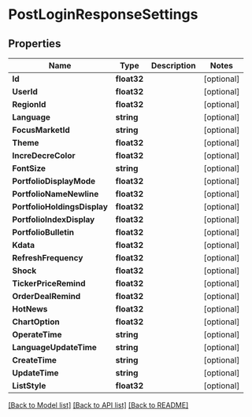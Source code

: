 # PostLoginResponseSettings

## Properties

Name | Type | Description | Notes
------------ | ------------- | ------------- | -------------
**Id** | **float32** |  | [optional] 
**UserId** | **float32** |  | [optional] 
**RegionId** | **float32** |  | [optional] 
**Language** | **string** |  | [optional] 
**FocusMarketId** | **string** |  | [optional] 
**Theme** | **float32** |  | [optional] 
**IncreDecreColor** | **float32** |  | [optional] 
**FontSize** | **string** |  | [optional] 
**PortfolioDisplayMode** | **float32** |  | [optional] 
**PortfolioNameNewline** | **float32** |  | [optional] 
**PortfolioHoldingsDisplay** | **float32** |  | [optional] 
**PortfolioIndexDisplay** | **float32** |  | [optional] 
**PortfolioBulletin** | **float32** |  | [optional] 
**Kdata** | **float32** |  | [optional] 
**RefreshFrequency** | **float32** |  | [optional] 
**Shock** | **float32** |  | [optional] 
**TickerPriceRemind** | **float32** |  | [optional] 
**OrderDealRemind** | **float32** |  | [optional] 
**HotNews** | **float32** |  | [optional] 
**ChartOption** | **float32** |  | [optional] 
**OperateTime** | **string** |  | [optional] 
**LanguageUpdateTime** | **string** |  | [optional] 
**CreateTime** | **string** |  | [optional] 
**UpdateTime** | **string** |  | [optional] 
**ListStyle** | **float32** |  | [optional] 

[[Back to Model list]](../README.md#documentation-for-models) [[Back to API list]](../README.md#documentation-for-api-endpoints) [[Back to README]](../README.md)


